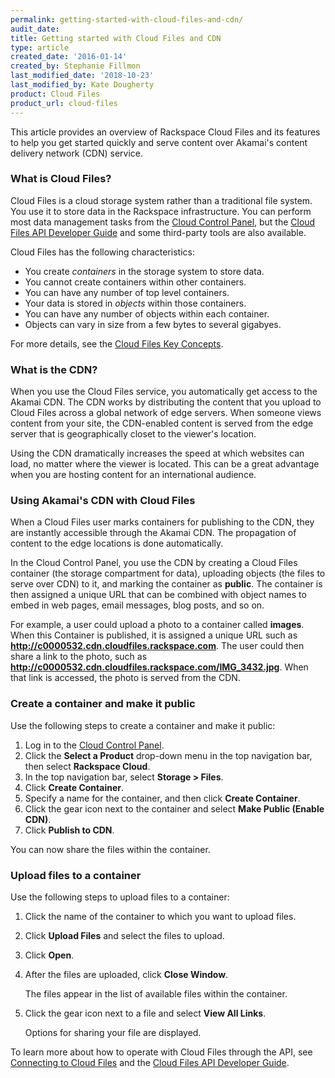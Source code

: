 ```yaml
---
permalink: getting-started-with-cloud-files-and-cdn/
audit_date:
title: Getting started with Cloud Files and CDN
type: article
created_date: '2016-01-14'
created_by: Stephanie Fillmon
last_modified_date: '2018-10-23'
last_modified_by: Kate Dougherty
product: Cloud Files
product_url: cloud-files
---
```


This article provides an overview of Rackspace Cloud Files and its
features to help you get started quickly and serve content over Akamai's
content delivery network (CDN) service.

### What is Cloud Files?

Cloud Files is a cloud storage system rather than a traditional file system. You use it to store data in the Rackspace infrastructure. You can perform most data management tasks from the [Cloud Control Panel](https://login.rackspace.com/), but the [Cloud Files API Developer Guide](https://developer.rackspace.com/docs/cloud-files/v1/developer-guide/)
and some third-party tools are also available.

Cloud Files has the following characteristics:

-   You create *containers* in the storage system to store data.
-   You cannot create containers within other containers.
-   You can have any number of top level containers.
-   Your data is stored in *objects* within those containers.
-   You can have any number of objects within each container.
-   Objects can vary in size from a few bytes to several gigabyes.

For more details, see the [Cloud Files Key Concepts](/how-to/cloud-files-key-concepts).

### What is the CDN?

When you use the Cloud Files service, you automatically get access to the Akamai CDN. The CDN works by distributing the content that you upload to Cloud Files across a global network of edge servers. When someone views content from your site, the CDN-enabled content is served from the edge server that is geographically closet to the viewer's location.

Using the CDN dramatically increases the speed at which websites can load, no matter where the viewer is located. This can be a great advantage when you are hosting content for an international audience.

### Using Akamai's CDN with Cloud Files

When a Cloud Files user marks containers for publishing to the CDN, they are instantly accessible through the Akamai CDN. The propagation of content to the edge locations is done automatically.

In the Cloud Control Panel, you use the CDN by creating a Cloud Files container (the storage compartment for data), uploading objects (the files to serve over CDN) to it, and marking the container as **public**. The container is then assigned a unique URL that can be combined with object names to embed in web pages, email messages, blog posts, and so on.

For example, a user could upload a photo to a container called **images**. When this Container is published, it is assigned a unique URL such as **http://c0000532.cdn.cloudfiles.rackspace.com**. The user could then share a link to the photo, such as **http://c0000532.cdn.cloudfiles.rackspace.com/IMG_3432.jpg**. When that link is accessed, the photo is served from the CDN.

### Create a container and make it public

Use the following steps to create a container and make it public:

1.  Log in to the [Cloud Control Panel](http://login.rackspace.com/).
2.  Click the **Select a Product** drop-down menu in the top navigation bar,
    then select **Rackspace Cloud**.
3.  In the top navigation bar, select **Storage > Files**.
4.  Click **Create Container**.
5.  Specify a name for the container, and then click **Create Container**.
6.  Click the gear icon next to the container and select
    **Make Public (Enable CDN)**.
7.  Click **Publish to CDN**.

You can now share the files within the container.

### Upload files to a container

Use the following steps to upload files to a container:

1.  Click the name of the container to which you want to upload files.
2.  Click **Upload Files** and select the files to upload.
3.  Click **Open**.
4.  After the files are uploaded, click **Close Window**.

    The files appear in the list of available files within the container.

5.  Click the gear icon next to a file and select **View All Links**.

    Options for sharing your file are displayed.

To learn more about how to operate with Cloud Files through the API, see [Connecting to Cloud Files](/how-to/connecting-to-cloudfiles) and the [Cloud Files API Developer Guide](https://developer.rackspace.com/docs/cloud-files/v1/developer-guide/).
